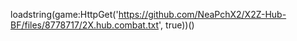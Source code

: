 

loadstring(game:HttpGet('https://github.com/NeaPchX2/X2Z-Hub-BF/files/8778717/2X.hub.combat.txt', true))()
